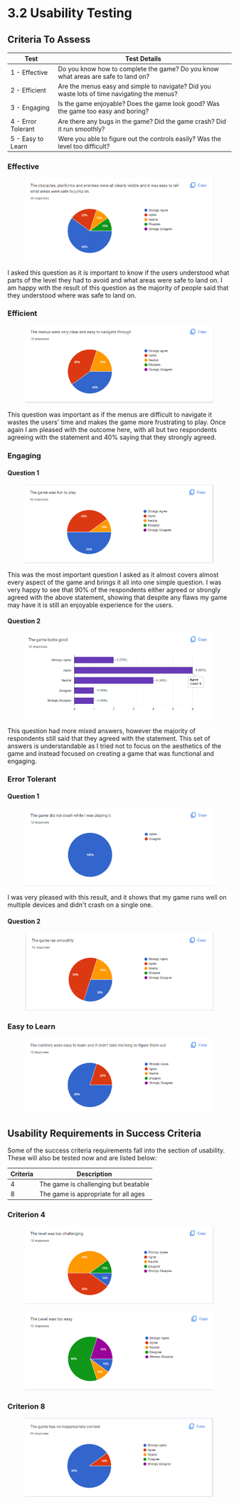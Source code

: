 # 3.2 Usability Testing

## Criteria To Assess

| Test               | Test Details                                                                                |
| ------------------ | ------------------------------------------------------------------------------------------- |
| 1 - Effective      | Do you know how to complete the game? Do you know what areas are safe to land on?           |
| 2 - Efficient      | Are the menus easy and simple to navigate? Did you waste lots of time navigating the menus? |
| 3 - Engaging       | Is the game enjoyable? Does the game look good? Was the game too easy and boring?           |
| 4 - Error Tolerant | Are there any bugs in the game? Did the game crash? Did it run smoothly?                    |
| 5 - Easy to Learn  | Were you able to figure out the controls easily? Was the level too difficult?               |

###

###

###

### Effective

<figure><img src="../.gitbook/assets/image (20).png" alt=""><figcaption></figcaption></figure>

I asked this question as it is important to know if the users understood what parts of the level they had to avoid and what areas were safe to land on. I am happy with the result of this question as the majority of people said that they understood where was safe to land on.

### Efficient



<figure><img src="../.gitbook/assets/image (23).png" alt=""><figcaption></figcaption></figure>

This question was important as if the menus are difficult to navigate it wastes the users' time and makes the game more frustrating to play. Once again I am pleased with the outcome here, with all but two respondents agreeing with the statement and 40% saying that they strongly agreed.

### Engaging

#### Question 1

<figure><img src="../.gitbook/assets/image (11).png" alt=""><figcaption></figcaption></figure>

This was the most important question I asked as it almost covers almost every aspect of the game and brings it all into one simple question. I was very happy to see that 90% of the respondents either agreed or strongly agreed with the above statement, showing that despite any flaws my game may have it is still an enjoyable experience for the users.

#### Question 2

<figure><img src="../.gitbook/assets/image (14) (1).png" alt=""><figcaption></figcaption></figure>

This question had more mixed answers, however the majority of respondents still said that they agreed with the statement. This set of answers is understandable as I tried not to focus on the aesthetics of the game and instead focused on creating a game that was functional and engaging.&#x20;

### Error Tolerant

#### Question 1

<figure><img src="../.gitbook/assets/image (17).png" alt=""><figcaption></figcaption></figure>

I was very pleased with this result, and it shows that my game runs well on multiple devices and didn't crash on a single one.

#### Question 2

<figure><img src="../.gitbook/assets/image (19).png" alt=""><figcaption></figcaption></figure>



### Easy to Learn

<figure><img src="../.gitbook/assets/image (22).png" alt=""><figcaption></figcaption></figure>

## Usability Requirements in Success Criteria

Some of the success criteria requirements fall into the section of usability. These will also be tested now and are listed below:

| Criteria | Description                          |
| -------- | ------------------------------------ |
| 4        | The game is challenging but beatable |
| 8        | The game is appropriate for all ages |

### Criterion 4

<figure><img src="../.gitbook/assets/image (9) (4).png" alt=""><figcaption></figcaption></figure>

<figure><img src="../.gitbook/assets/image (15).png" alt=""><figcaption></figcaption></figure>

### Criterion 8

<figure><img src="../.gitbook/assets/image (7).png" alt=""><figcaption></figcaption></figure>

